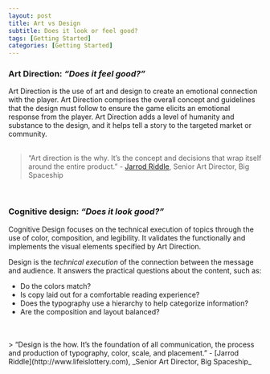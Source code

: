 ```yaml
---
layout: post
title: Art vs Design
subtitle: Does it look or feel good?
tags: [Getting Started]
categories: [Getting Started]
---
```


### Art Direction: _“Does it feel good?”_  
Art Direction is the use of art and design to create an emotional connection with the player. Art Direction comprises the overall concept and guidelines that the design must follow to ensure the game elicits an emotional response from the player.
Art Direction adds a level of humanity and substance to the design, and it helps tell a story to the targeted market or community. 
<br>
<br>
> “Art direction is the why. It’s the concept and decisions that wrap itself around the entire product.”   - [Jarrod Riddle](http://www.lifeislottery.com), Senior Art Director, Big Spaceship

<br>

### Cognitive design: _“Does it look good?”_  
Cognitive Design focuses on the technical execution of topics through the use of color, composition, and legibility. It validates the functionally and implements the visual elements specified by Art Direction.  
 
 Design is the _technical execution_ of the connection between the message and audience. It answers the practical questions about the content, such as:
- Do the colors match? 
- Is copy laid out for a comfortable reading experience? 
- Does the typography use a hierarchy to help categorize information? 
- Are the composition and layout balanced?
<br>
<br>
> “Design is the how. It’s the foundation of all communication, the process and production of typography, color, scale, and placement.”    - [Jarrod Riddle](http://www.lifeislottery.com), _Senior Art Director, Big Spaceship_

